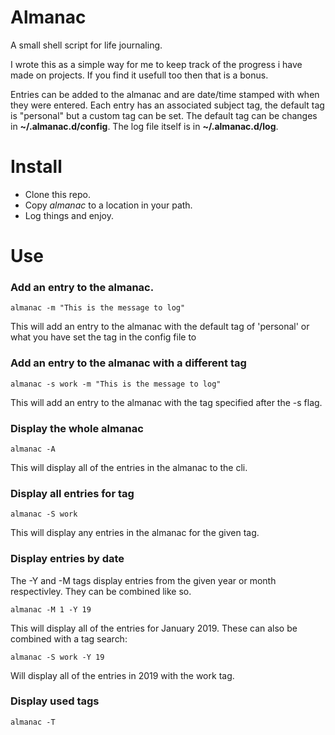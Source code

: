 # Almanac
A small shell script for life journaling. 

I wrote this as a simple way for me to keep track of the progress i have made on projects. If you find it usefull too then that is a bonus.

Entries can be added to the almanac and are date/time stamped with when they were entered. Each entry has an associated subject tag, the default tag is "personal" but a custom tag can be set. The default tag can be changes in __~/.almanac.d/config__. The log file itself is in __~/.almanac.d/log__.

# Install

* Clone this repo.
* Copy _almanac_ to a location in your path.
* Log things and enjoy.

# Use

### Add an entry to the almanac.
```
almanac -m "This is the message to log"
```
This will add an entry to the almanac with the default tag of 'personal' or what you have set the tag in the config file to  

### Add an entry to the almanac with a different tag
```
almanac -s work -m "This is the message to log"
```
This will add an entry to the almanac with the tag specified after the -s flag.

### Display the whole almanac
```
almanac -A
```
This will display all of the entries in the almanac to the cli.

### Display all entries for tag
```
almanac -S work
```
This will display any entries in the almanac for the given tag.

### Display entries by date
The -Y and -M tags display entries from the given year or month respectivley. They can be combined like so.
```
almanac -M 1 -Y 19
```
This will display all of the entries for January 2019. These can also be combined with a tag search:
``` 
almanac -S work -Y 19
```
Will display all of the entries in 2019 with the work tag.

### Display used tags
```
almanac -T
```
